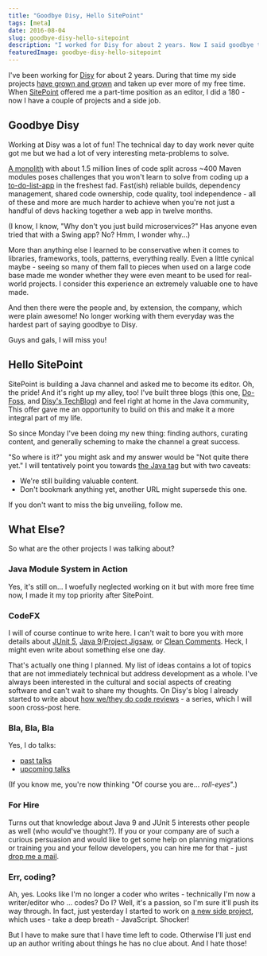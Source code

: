 ```yaml
---
title: "Goodbye Disy, Hello SitePoint"
tags: [meta]
date: 2016-08-04
slug: goodbye-disy-hello-sitepoint
description: "I worked for Disy for about 2 years. Now I said goodbye to become the editor of SitePoint's burgeoning Java channel and have more time for other projects."
featuredImage: goodbye-disy-hello-sitepoint
---
```


I've been working for [Disy](http://www.disy.net/en/home.html) for about 2 years.
During that time my side projects [have grown and grown](codefx-levels-up) and taken up ever more of my free time.
When [SitePoint](http://sitepoint.com/) offered me a part-time position as an editor, I did a 180 - now I have a couple of projects and a side job.

## Goodbye Disy

Working at Disy was a lot of fun!
The technical day to day work never quite got me but we had a lot of very interesting meta-problems to solve.

[A monolith](http://www.disy.net/en/products/cadenza.html) with about 1.5 million lines of code split across \~400 Maven modules poses challenges that you won't learn to solve from coding up a [to-do-list-app](https://medium.com/@filiph/the-hello-world-fallacy-ef4f43ca8b7e#.pvppu1rv0) in the freshest fad.
Fast(ish) reliable builds, dependency management, shared code ownership, code quality, tool independence - all of these and more are much harder to achieve when you're not just a handful of devs hacking together a web app in twelve months.

(I know, I know, "Why don't you just build microservices?" Has anyone even tried that with a Swing app?
No?
Hmm, I wonder why...)

More than anything else I learned to be conservative when it comes to libraries, frameworks, tools, patterns, everything really.
Even a little cynical maybe - seeing so many of them fall to pieces when used on a large code base made me wonder whether they were even meant to be used for real-world projects.
I consider this experience an extremely valuable one to have made.

And then there were the people and, by extension, the company, which were plain awesome!
No longer working with them everyday was the hardest part of saying goodbye to Disy.

Guys and gals, I will miss you!

## Hello SitePoint

SitePoint is building a Java channel and asked me to become its editor.
Oh, the pride!
And it's right up my alley, too!
I've built three blogs (this one, [Do-Foss](http://blog.do-foss.de/en/), and [Disy's TechBlog](https://blog.disy.net/)) and feel right at home in the Java community, This offer gave me an opportunity to build on this and make it a more integral part of my life.

So since Monday I've been doing my new thing: finding authors, curating content, and generally scheming to make the channel a great success.

"So where is it?" you might ask and my answer would be "Not quite there yet." I will tentatively point you towards [the Java tag](https://www.sitepoint.com/tag/java-2/) but with two caveats:

-   We're still building valuable content.
-   Don't bookmark anything yet, another URL might supersede this one.

If you don't want to miss the big unveiling, follow me.

## What Else?

So what are the other projects I was talking about?

### Java Module System in Action

Yes, it's still on...
I woefully neglected working on it but with more free time now, I made it my top priority after SitePoint.

### CodeFX

I will of course continue to write here.
I can't wait to bore you with more details about [JUnit 5](tag:junit-5), [Java 9](tag:java-9)/[Project Jigsaw](tag:project-jigsaw), or [Clean Comments](tag:clean-comments).
Heck, I might even write about something else one day.

That's actually one thing I planned.
My list of ideas contains a lot of topics that are not immediately technical but address development as a whole.
I've always been interested in the cultural and social aspects of creating software and can't wait to share my thoughts.
On Disy's blog I already started to write about [how we/they do code reviews](https://blog.disy.net/code-reviews/) - a series, which I will soon cross-post here.

### Bla, Bla, Bla

Yes, I do talks:

-   [past talks](past-talks)
-   [upcoming talks](schedule)

(If you know me, you're now thinking "Of course you are... *roll-eyes*".)

### For Hire

Turns out that knowledge about Java 9 and JUnit 5 interests other people as well (who would've thought?).
If you or your company are of such a curious persuasion and would like to get some help on planning migrations or training you and your fellow developers, you can hire me for that - just [drop me a mail](mailto:nicolai@nipafx.dev).

### Err, coding?

Ah, yes.
Looks like I'm no longer a coder who writes - technically I'm now a writer/editor who ... codes?
Do I?
Well, it's a passion, so I'm sure it'll push its way through.
In fact, just yesterday I started to work on [a new side project](https://github.com/CodeFX-org/WorkFlowyFX), which uses - take a deep breath - JavaScript.
Shocker!

But I have to make sure that I have time left to code.
Otherwise I'll just end up an author writing about things he has no clue about.
And I hate those!
